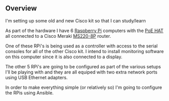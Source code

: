 ## Overview

I'm setting up some old and new Cisco kit so that I can study/learn

As part of the hardware I have 6 [Raspberry Pi](https://www.raspberrypi.org)
computers with the [PoE HAT](https://www.raspberrypi.org/products/poe-hat/)
all connected to a Cisco Meraki [MS220-8P](https://meraki.cisco.com/lib/pdf/meraki_datasheet_ms220_compact.pdf) router.

One of these RPi's is being used as a controller with access to the 
serial consoles for all of the other Cisco kit.  I intend to install 
monitoring software on this computer since it is also connected to a display.

The other 5 RPi's are going to be configured as part of the various 
setups I'll be playing with and they are all equiped with two extra network 
ports using USB Ethernet adapters.

In order to make everything simple (or relatively so) I'm going to 
configure the RPis using Ansible.

